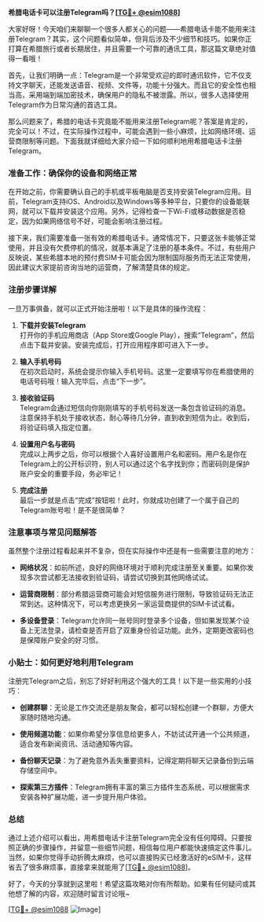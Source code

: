 **希腊电话卡可以注册Telegram吗？[[TG💪+ @esim1088](https://t.me/s/esim1088)]**

大家好呀！今天咱们来聊聊一个很多人都关心的问题——希腊电话卡能不能用来注册Telegram？其实，这个问题看似简单，但背后涉及不少细节和技巧。如果你正打算在希腊旅行或者长期居住，并且需要一个可靠的通讯工具，那这篇文章绝对值得一看哦！

首先，让我们明确一点：Telegram是一个非常受欢迎的即时通讯软件，它不仅支持文字聊天，还能发送语音、视频、文件等，功能十分强大。而且它的安全性也相当高，采用端到端加密技术，确保用户的隐私不被泄露。所以，很多人选择使用Telegram作为日常沟通的首选工具。

那么问题来了，希腊的电话卡究竟能不能用来注册Telegram呢？答案是肯定的，完全可以！不过，在实际操作过程中，可能会遇到一些小麻烦，比如网络环境、运营商限制等问题。下面我就详细给大家介绍一下如何顺利地用希腊电话卡注册Telegram。

### 准备工作：确保你的设备和网络正常

在开始之前，你需要确认自己的手机或平板电脑是否支持安装Telegram应用。目前，Telegram支持iOS、Android以及Windows等多种平台，只要你的设备能联网，就可以下载并安装这个应用。另外，记得检查一下Wi-Fi或移动数据是否稳定，因为如果网络信号不好，可能会影响注册过程。

接下来，我们需要准备一张有效的希腊电话卡。通常情况下，只要这张卡能够正常使用，并且没有欠费停机的情况，就基本满足了注册的基本条件。不过，有些用户反映说，某些希腊本地的预付费SIM卡可能会因为限制国际服务而无法正常使用，因此建议大家提前咨询当地的运营商，了解清楚具体的规定。

### 注册步骤详解

一旦万事俱备，就可以正式开始注册啦！以下是具体的操作流程：

1. **下载并安装Telegram**  
   打开你的手机应用商店（App Store或Google Play），搜索“Telegram”，然后点击下载并安装。安装完成后，打开应用程序即可进入下一步。

2. **输入手机号码**  
   在初次启动时，系统会提示你输入手机号码。这里一定要填写你在希腊使用的电话号码哦！输入完毕后，点击“下一步”。

3. **接收验证码**  
   Telegram会通过短信向你刚刚填写的手机号码发送一条包含验证码的消息。注意保持手机处于接收状态，耐心等待几分钟，直到收到短信为止。收到后，将验证码填入指定位置。

4. **设置用户名与密码**  
   完成以上两步之后，你可以根据个人喜好设置用户名和密码。用户名是你在Telegram上的公开标识符，别人可以通过这个名字找到你；而密码则是保护账户安全的重要手段，务必牢记！

5. **完成注册**  
   最后一步就是点击“完成”按钮啦！此时，你就成功创建了一个属于自己的Telegram账号啦！是不是很简单？

### 注意事项与常见问题解答

虽然整个注册过程看起来并不复杂，但在实际操作中还是有一些需要注意的地方：

- **网络状况**：如前所述，良好的网络环境对于顺利完成注册至关重要。如果你发现多次尝试都无法接收到验证码，请尝试切换到其他网络试试。
  
- **运营商限制**：部分希腊运营商可能会对短信服务进行限制，导致验证码无法正常到达。这种情况下，可以考虑更换另一家运营商提供的SIM卡试试看。

- **多设备登录**：Telegram允许同一账号同时登录多个设备，但如果发现某个设备上无法登录，请检查是否开启了双重身份验证功能。此外，定期更改密码也是保障账户安全的好习惯。

### 小贴士：如何更好地利用Telegram

注册完Telegram之后，别忘了好好利用这个强大的工具！以下是一些实用的小技巧：

- **创建群聊**：无论是工作交流还是朋友聚会，都可以轻松创建一个群聊，方便大家随时随地沟通。
  
- **使用频道功能**：如果你希望分享信息给更多人，不妨试试开通一个公共频道，适合发布新闻资讯、活动通知等内容。
  
- **备份聊天记录**：为了避免意外丢失重要资料，记得定期将聊天记录备份到云端存储空间中。
  
- **探索第三方插件**：Telegram拥有丰富的第三方插件生态系统，可以根据需求安装各种扩展功能，进一步提升用户体验。

### 总结

通过上述介绍可以看出，用希腊电话卡注册Telegram完全没有任何障碍。只要按照正确的步骤操作，并留意一些细节问题，相信每位用户都能快速搞定这件事儿。当然，如果你觉得手动折腾太麻烦，也可以直接购买已经激活好的eSIM卡，这样省去了很多麻烦事，直接拿来就能用了[[TG💪+ @esim1088](https://t.me/s/esim1088)]。

好了，今天的分享就到这里啦！希望这篇攻略对你有所帮助。如果有任何疑问或其他想了解的内容，欢迎随时留言讨论哦~ 

[[TG💪+ @esim1088](https://t.me/s/esim1088) ![Image](https://i.postimg.cc/4NQfJmqS/Snipaste-2025-05-13-00-14-12.png)]